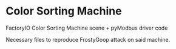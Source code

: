 # Color Sorting Machine
FactoryIO Color Sorting Machine scene + pyModbus driver code

Necessary files to reproduce FrostyGoop attack on said machine.
